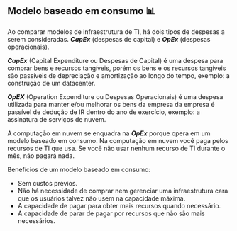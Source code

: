 ## Modelo baseado em consumo 📊

Ao comparar modelos de infraestrutura de TI, há dois tipos de despesas a serem consideradas. ***CapEx*** (despesas de capital) e ***OpEx*** (despesas operacionais).

***CapEx*** (Capital Expenditure ou Despesas de Capital) é uma despesa para comprar bens e recursos tangíveis, porém os bens e os recursos tangíveis são passíveis de depreciação e amortização ao longo do tempo, exemplo: a construção de um datacenter.

***OpEX*** (Operation Expenditure ou Despesas Operacionais) é uma despesa utilizada para manter e/ou melhorar os bens da empresa da empresa é passível de dedução de IR dentro do ano de exercício, exemplo: a assinatura de serviços de nuvem.

A computação em nuvem se enquadra na ***OpEx*** porque opera em um modelo baseado em consumo. Na computação em nuvem você paga pelos recursos de TI que usa. Se você não usar nenhum recurso de TI durante o mês, não pagará nada.

Benefícios de um modelo baseado em consumo:
* Sem custos prévios.
* Não há necessidade de comprar nem gerenciar uma infraestrutura cara que os usuários talvez não usem na capacidade máxima.
* A capacidade de pagar para obter mais recursos quando necessário.
* A capacidade de parar de pagar por recursos que não são mais necessários.
